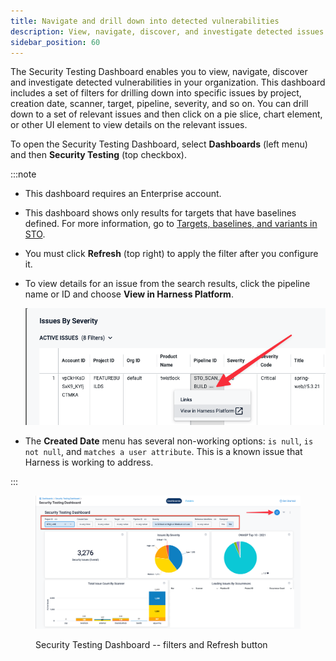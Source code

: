 ```yaml
---
title: Navigate and drill down into detected vulnerabilities
description: View, navigate, discover, and investigate detected issues in the Security Testing Dashboard. 
sidebar_position: 60
---
```


The Security Testing Dashboard enables you to view, navigate, discover and investigate detected vulnerabilities in your organization. This dashboard includes a set of filters for drilling down into specific issues by project, creation date, scanner, target, pipeline, severity, and so on. You can drill down to a set of relevant issues and then click on a pie slice, chart element, or other UI element to view details on the relevant issues.

To open the Security Testing Dashboard, select **Dashboards** (left menu) and then **Security Testing** (top checkbox).

:::note
- This dashboard requires an Enterprise account.
- This dashboard shows only results for targets that have baselines defined. For more information, go to [Targets, baselines, and variants in STO](/docs/security-testing-orchestration/onboard-sto/key-concepts/targets-and-baselines).
- You must click **Refresh** (top right) to apply the filter after you configure it.
- To view details for an issue from the search results, click the pipeline name or ID and choose **View in Harness Platform**. 

   ![](../static/sto-dashboard-view-issue-in-harness-platform.png)

- The **Created Date** menu has several non-working options: `is null`, `is not null`, and `matches a user attribute`. This is a known issue that Harness is working to address.

:::

<figure>

![Security Testing Dashboard -- filters and Refresh button](../static/sto-dashboard-with-new-filters.png)

<figcaption>Security Testing Dashboard -- filters and Refresh button</figcaption>
</figure>

